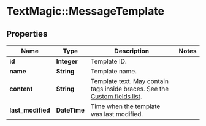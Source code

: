 # TextMagic::MessageTemplate

## Properties
Name | Type | Description | Notes
------------ | ------------- | ------------- | -------------
**id** | **Integer** | Template ID. | 
**name** | **String** | Template name. | 
**content** | **String** | Template text. May contain tags inside braces. See the [Custom fields list](http://docs.textmagictesting.com/#section/Custom-fields-list-(Merge-tags)). | 
**last_modified** | **DateTime** | Time when the template was last modified. | 


